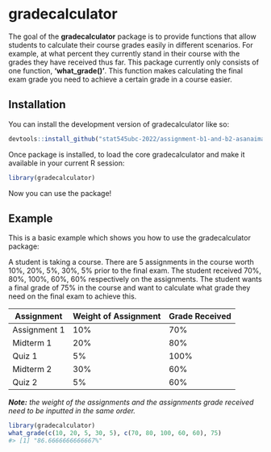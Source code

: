 
<!-- README.md is generated from README.Rmd. Please edit that file -->

# gradecalculator

<!-- badges: start -->
<!-- badges: end -->

The goal of the **gradecalculator** package is to provide functions that
allow students to calculate their course grades easily in different
scenarios. For example, at what percent they currently stand in their
course with the grades they have received thus far. This package
currently only consists of one function, **‘what_grade()’**. This
function makes calculating the final exam grade you need to achieve a
certain grade in a course easier.

## Installation

You can install the development version of gradecalculator like so:

``` r
devtools::install_github("stat545ubc-2022/assignment-b1-and-b2-asanaiman/gradecalculator")
```

Once package is installed, to load the core gradecalculator and make it
available in your current R session:

``` r
library(gradecalculator)
```

Now you can use the package!

## Example

This is a basic example which shows you how to use the gradecalculator
package:

A student is taking a course. There are 5 assignments in the course
worth 10%, 20%, 5%, 30%, 5% prior to the final exam. The student
received 70%, 80%, 100%, 60%, 60% respectively on the assignments. The
student wants a final grade of 75% in the course and want to calculate
what grade they need on the final exam to achieve this.

| Assignment   | Weight of Assignment | Grade Received |
|--------------|----------------------|----------------|
| Assignment 1 | 10%                  | 70%            |
| Midterm 1    | 20%                  | 80%            |
| Quiz 1       | 5%                   | 100%           |
| Midterm 2    | 30%                  | 60%            |
| Quiz 2       | 5%                   | 60%            |

***Note:*** *the weight of the assignments and the assignments grade
received need to be inputted in the same order.*

``` r
library(gradecalculator)
what_grade(c(10, 20, 5, 30, 5), c(70, 80, 100, 60, 60), 75) 
#> [1] "86.6666666666667%"
```

